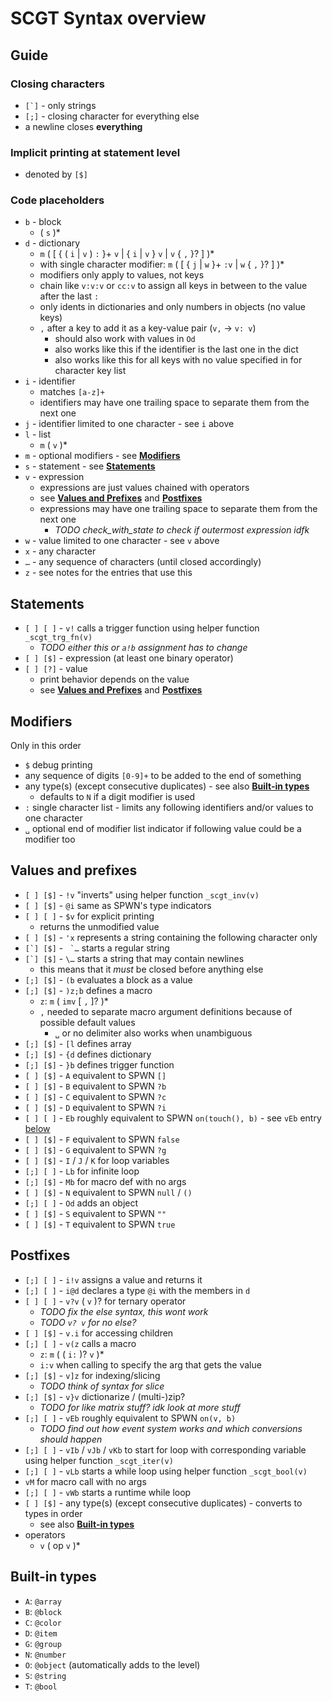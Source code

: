 # SCGT Syntax overview

## Guide

### Closing characters
* ``[`]`` - only strings
* ``[;]`` - closing character for everything else
* a newline closes **everything**

### Implicit printing at statement level
* denoted by ``[$]``

### Code placeholders
* ``b`` - block
    * ( ``s`` )*
* ``d`` - dictionary
    * ``m`` ( [ { ( ``i`` | ``v`` ) ``:`` }+ ``v`` | { ``i`` | ``v`` } ``v`` | ``v`` { ``,`` }? ] )*
    * with single character modifier: ``m`` ( [ { ``j`` | ``w`` }+ ``:v`` | ``w`` { ``,`` }? ] )*
    * modifiers only apply to values, not keys
    * chain like ``v:v:v`` or ``cc:v`` to assign all keys in between to the value after the last ``:``
    * only idents in dictionaries and only numbers in objects (no value keys)
    * ``,`` after a key to add it as a key-value pair (``v,`` → ``v: v``)
        * should also work with values in ``Od``
        * also works like this if the identifier is the last one in the dict
        * also works like this for all keys with no value specified in for character key list
* ``i`` - identifier
    * matches ``[a-z]+``
    * identifiers may have one trailing space to separate them from the next one
* ``j`` - identifier limited to one character - see ``i`` above
* ``l`` - list
    * ``m`` ( ``v`` )*
* ``m`` - optional modifiers - see [**Modifiers**](#modifiers)
* ``s`` - statement - see [**Statements**](#statements)
* ``v`` - expression
    * expressions are just values chained with operators
    * see [**Values and Prefixes**](#values-and-prefixes) and [**Postfixes**](#postfixes)
    * expressions may have one trailing space to separate them from the next one
        * *TODO check_with_state to check if outermost expression idfk*
* ``w`` - value limited to one character - see ``v`` above
* ``x`` - any character
* ``…`` - any sequence of characters (until closed accordingly)
* ``z`` - see notes for the entries that use this

## Statements
* ``[ ] [ ]`` - ``v!`` calls a trigger function using helper function ``_scgt_trg_fn(v)``
    * *TODO either this or ``a!b`` assignment has to change*
* ``[ ] [$]`` - expression (at least one binary operator)
* ``[ ] [?]`` - value
    * print behavior depends on the value
    * see [**Values and Prefixes**](#values-and-prefixes) and [**Postfixes**](#postfixes)

## Modifiers
Only in this order
* ``$`` debug printing
* any sequence of digits ``[0-9]+`` to be added to the end of something
* any type(s) (except consecutive duplicates) - see also [**Built-in types**](#built-in-types)
    * defaults to ``N`` if a digit modifier is used
* ``:`` single character list - limits any following identifiers and/or values to one character
* ``␣`` optional end of modifier list indicator if following value could be a modifier too

## Values and prefixes
* ``[ ] [$]`` - ``!v`` "inverts" using helper function ``_scgt_inv(v)``
* ``[ ] [$]`` - ``@i`` same as SPWN's type indicators
* ``[ ] [ ]`` - ``$v`` for explicit printing
    * returns the unmodified value
* ``[ ] [$]`` - ``'x`` represents a string containing the following character only
* ``[`] [$]`` - `` `…`` starts a regular string
* ``[`] [$]`` - ``\…`` starts a string that may contain newlines
    * this means that it *must* be closed before anything else
* ``[;] [$]`` - ``(b`` evaluates a block as a value
* ``[;] [$]`` - ``)z;b`` defines a macro
    * ``z``: ``m`` ( ``imv`` [ ``,`` ]? )*
    * ``,`` needed to separate macro argument definitions because of possible default values
        * ``␣`` or no delimiter also works when unambiguous
* ``[;] [$]`` - ``[l`` defines array
* ``[;] [$]`` - ``{d`` defines dictionary
* ``[;] [$]`` - ``}b`` defines trigger function
* ``[ ] [$]`` - ``A`` equivalent to SPWN ``[]``
* ``[ ] [$]`` - ``B`` equivalent to SPWN ``?b``
* ``[ ] [$]`` - ``C`` equivalent to SPWN ``?c``
* ``[ ] [$]`` - ``D`` equivalent to SPWN ``?i``
* ``[ ] [ ]`` - ``Eb`` roughly equivalent to SPWN ``on(touch(), b)`` - see ``vEb`` entry [below](#postfixes)
* ``[ ] [$]`` - ``F`` equivalent to SPWN ``false``
* ``[ ] [$]`` - ``G`` equivalent to SPWN ``?g``
* ``[ ] [$]`` - ``I`` / ``J`` / ``K`` for loop variables
* ``[;] [ ]`` - ``Lb`` for infinite loop
* ``[;] [$]`` - ``Mb`` for macro def with no args
* ``[ ] [$]`` - ``N`` equivalent to SPWN ``null`` / ``()``
* ``[;] [ ]`` - ``Od`` adds an object
* ``[ ] [$]`` - ``S`` equivalent to SPWN ``""``
* ``[ ] [$]`` - ``T`` equivalent to SPWN ``true``

## Postfixes
* ``[;] [ ]`` - ``i!v`` assigns a value and returns it
* ``[;] [ ]`` - ``i@d`` declares a type ``@i`` with the members in ``d``
* ``[ ] [ ]`` - ``v?v`` ( ``v`` )? for ternary operator
    * *TODO fix the else syntax, this wont work*
    * *TODO `v? v` for no else?*
* ``[ ] [$]`` - ``v.i`` for accessing children
* ``[;] [ ]`` - ``v(z`` calls a macro
    * ``z``: ``m`` ( ( ``i:`` )? ``v`` )*
    * ``i:v`` when calling to specify the arg that gets the value
* ``[;] [$]`` - ``v]z`` for indexing/slicing
    * *TODO think of syntax for slice*
* ``[;] [$]`` - ``v}v`` dictionarize / (multi-)zip?
    * *TODO for like matrix stuff? idk look at more stuff*
* ``[;] [ ]`` - ``vEb`` roughly equivalent to SPWN ``on(v, b)``
    * *TODO find out how event system works and which conversions should happen*
* ``[;] [ ]`` - ``vIb`` / ``vJb`` / ``vKb`` to start for loop with corresponding variable using helper function ``_scgt_iter(v)``
* ``[;] [ ]`` - ``vLb`` starts a while loop using helper function ``_scgt_bool(v)``
* ``vM`` for macro call with no args
* ``[;] [ ]`` - ``vWb`` starts a runtime while loop
* ``[ ] [$]`` - any type(s) (except consecutive duplicates) - converts to types in order
    * see also [**Built-in types**](#built-in-types)
* operators
    * ``v`` ( op ``v`` )*

## Built-in types
* ``A``: ``@array``
* ``B``: ``@block``
* ``C``: ``@color``
* ``D``: ``@item``
* ``G``: ``@group``
* ``N``: ``@number``
* ``O``: ``@object`` (automatically adds to the level)
* ``S``: ``@string``
* ``T``: ``@bool``
